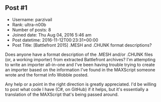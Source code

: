 ## Post #1
- Username: parzivail
- Rank: ultra-n00b
- Number of posts: 8
- Joined date: Thu Aug 04, 2016 5:46 am
- Post datetime: 2016-11-12T00:23:31+00:00
- Post Title: [Battlefront 2015] .MESH and .CHUNK format descriptions?

Does anyone have a format description of the .MESH and/or .CHUNK files (or, a working importer) from extracted Battlefront archives? I'm attempting to write an importer all-in-one and I've been having trouble trying to create an importer based on the information I've found in the MAXScript someone wrote and the format info Wobble posted.

Any help or a point in the right direction is greatly appreciated. I'd be willing to post what code I have (C#, on GitHub) if it helps, but it's essentially a translation of the MAXScript that's being passed around.
